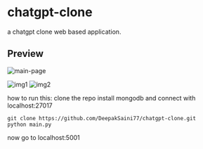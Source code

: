 # chatgpt-clone
a chatgpt clone web based application.

## Preview
![main-page](https://github.com/DeepakSaini77/chatgpt-clone/assets/80045221/2c49f49c-6264-4af0-967d-9a26216b9044)

![img1](https://github.com/DeepakSaini77/chatgpt-clone/assets/80045221/f60013bf-e9e7-491c-9461-10e7f1bf135e)
![img2](https://github.com/DeepakSaini77/chatgpt-clone/assets/80045221/08fe4b87-82f0-47fd-b594-5692b5792842)

how to run this:
clone the repo
install mongodb and connect with localhost:27017 
```
git clone https://github.com/DeepakSaini77/chatgpt-clone.git
python main.py
```
now go to localhost:5001 
